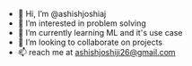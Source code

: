 - 👋 Hi, I’m @ashishjoshiaj
- 👀 I’m interested in problem solving
- 🌱 I’m currently learning ML and it's use case
- 💞️ I’m looking to collaborate on projects
- 📫 reach me at ashishjoshiji26@gmail.com

<!---
ashishjoshiaj/ashishjoshiaj is a ✨ special ✨ repository because its `README.md` (this file) appears on your GitHub profile.
You can click the Preview link to take a look at your changes.
--->
